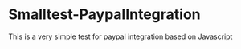 # Smalltest-PaypalIntegration
This is a very simple test for paypal integration based on Javascript
